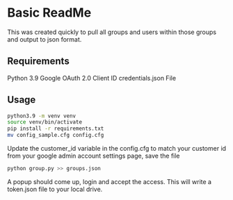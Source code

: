 # Basic ReadMe
This was created quickly to pull all groups and users within those groups and output to json format.


## Requirements
Python 3.9
Google OAuth 2.0 Client ID
credentials.json File

## Usage
```sh
python3.9 -m venv venv
source venv/bin/activate
pip install -r requirements.txt
mv config_sample.cfg config.cfg
```
Update the customer_id variable in the config.cfg to match your customer id from your google admin account settings page, save the file
```sh
python group.py >> groups.json
```
A popup should come up, login and accept the access. This will write a token.json file to your local drive.
